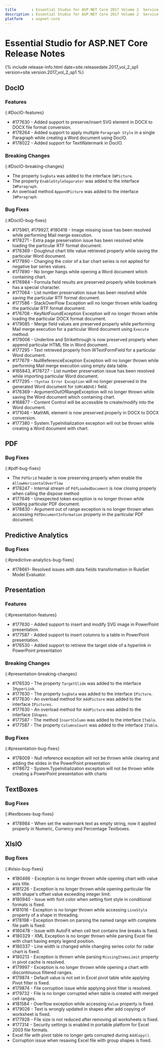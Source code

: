 ```yaml
---
title 		: Essential Studio for ASP.NET Core 2017 Volume 2  Service Pack 1  Release Notes
description : Essential Studio for ASP.NET Core 2017 Volume 2  Service Pack 1  Release Notes
platform 	: aspnet-core
---
```


# Essential Studio for ASP.NET Core Release Notes

{% include release-info.html date=site.releasedate.2017_vol_2_sp1 version=site.version.2017_vol_2_sp1 %} 





## DocIO

### Features
{:#DocIO-features}
* \#177630 - Added support to preserve/insert SVG element in DOCX to DOCX file format conversion.
* \#178264 - Added support to apply multiple `Paragraph Style` in a single Paragraph while creating a Word document using DocIO.
* \#178022 - Added support for TextWatermark in DocIO.

### Breaking Changes
{:#DocIO-breaking-changes}
* The property `SvgData` was added to the interface `IWPicture`.
* The property `EnableStyleSeparator` was added to the interface `IWParagraph`.
* An overload method `AppendPicture` was added to the interface `IWParagraph`.

### Bug Fixes
{:#DocIO-bug-fixes}

* \#175961, \#179927, \#180418 - Image missing issue has been resolved while performing Mail merge execution.
* \#178271 - Extra page preservation issue has been resolved while loading the particular RTF format document.
* \#176369 - Doughnut chart title value retrieved properly while saving the particular Word document.
* \#177890 - Changing the color of a bar chart series is not applied for negative bar series values. 
* \#177890 - No longer hangs while opening a Word document which containing chart.
* \#176984 - Formula field results are preserved properly while bookmark has a special character.
* \#177064 - List number preservation issue has been resolved while saving the particular RTF format document.
* \#177586 - StackOverFlow Exception will no longer thrown while loading the particular RTF format document.
* \#176708 - KeyNotFoundException Exception will no longer thrown while loading the particular DOCX format document.
* \#179085 - Merge field values are preserved properly while performing Mail merge execution for a particular Word document using `Execute` method.
* \#179006 - Underline and Strikethrough is now preserved properly when append particular HTML file in Word document.
* \#177295 - Text retrieved properly from WTextFormField for a particular Word document.
* \#177679 - NullReferenceException Exception will no longer thrown while performing Mail merge execution using empty data table.
* \#165843, \#178727 - List number preservation issue has been resolved while importing particular Word document.
* \#177295 - `!Syntax Error Exception` will no longer preserved in the generated Word document for `SUM(ABOVE)` field. 
* \#176369 - ArgumentOutOfRangeException will no longer thrown while saving the Word document which containing chart.
* \#168877 - Content Control will be accessible to create/modify into the Word document. 
* \#171046 - MathML element is now preserved properly in DOCX to DOCX conversion.
* \#177380 - System.TypeInitialization exception will not be thrown while creating a Word document with chart.
## PDF

### Bug Fixes
{:#pdf-bug-fixes} 

* The `PdfGrid` header is now preserving properly when enable the `AllowHorizontalOverflow`
* \#178247 - Internal stream of `PdfLoadedDocument` is now closing properly when calling the dispose method
* \#177646 - Unexpected token exception is no longer thrown while loading particular PDF document.
* \#178830 - Argument out of range exception is no longer thrown when accessing `PdfDocumentInformation` property in the particular PDF document.


## Predictive Analytics

### Bug Fixes
{:#predictive-analytics-bug-fixes}

* \#178661- Resolved issues with data fields transformation in RuleSet Model Evaluator.
## Presentation

### Features
{:#presentation-features}
* \#177630 - Added support to insert and modify SVG image in PowerPoint presentation.
* \#177587 - Added support to insert columns to a table in PowerPoint presentation.
* \#176530 - Added support to retrieve the target slide of a hyperlink in PowerPoint presentation

### Breaking Changes
{:#presentation-breaking-changes}
* \#176530 - The property `TargetSlide` was added to the interface `IHyperLink`.
* \#177630 - The property `SvgData` was added to the interface `IPicture`.
* \#177630 - An overload method for `AddPicture` was added to the interface `IPictures`.
* \#177630 - An overload method for `AddPicture` was added to the interface `IShapes`.
* \#177587 - The method `InsertColumn` was added to the interface `ITable`.
* \#177587 - The property `ColumnsCount` was added to the interface `ITable`.

### Bug Fixes
{:#presentation-bug-fixes}
* \#178009 - Null reference exception will not be thrown while clearing and adding the slides in the PowerPoint presentation
* \#178672 - System.TypeInitialization exception will not be thrown while creating a PowerPoint presentation with charts

## TextBoxes

### Bug Fixes
{:#textboxes-bug-fixes}

* \#178984 - When set the watermark text as empty string, now it applied properly in Numeric, Currency and Percentage Textboxes.

## XlsIO

### Bug fixes
{:#xlsio-bug-fixes}

* \#180466 - Exception is no longer thrown while opening chart with value axis title.
* \#181226 - Exception is no longer thrown while opening particular file with shape's offset value exceeding integer limit.
* \#180940 - Issue with font color when setting font style in conditional formats is fixed.
* \#181016 - Exception is no longer thrown while accessing `LineStyle` property of a shape in threading.
* \#178198 - Exception thrown on parsing the named range with complete file path is fixed.
* \#180478 - Issue with AutoFit when cell text contains line breaks is fixed.
* \#180329 - XML Exception is no longer thrown while parsing Excel file with chart having empty legend position.
* \#180337 - Line width is changed while changing series color for radar chart is fixed.
* \#180213 - Exception is thrown while parsing `MissingItemsLimit` property in pivot cache is resolved.
* \#179997 - Exception is no longer thrown while opening a chart with discontinuous filtered ranges.
* \#179874 - Default value is not set in Excel pivot table while applying Pivot filter is fixed.
* \#179874 - File corruption issue while applying pivot filter is resolved.
* \#179732 - File is no longer corrupted when table is created with merged cell ranges.
* \#181584 - Overflow exception while accessing `Value` property is fixed.
* \#179026 - Text is wrongly updated in shapes after add copying of worksheet is fixed.
* \#177928 - File size is not reduced after removing all worksheets is fixed.
* \#177314 - Security settings is enabled in portable platform for Excel 2003 file formats.
* Excel file with pivot table no longer gets corrupted during `AddCopy()`.
* Corruption issue when resaving Excel file with group shapes is fixed.

